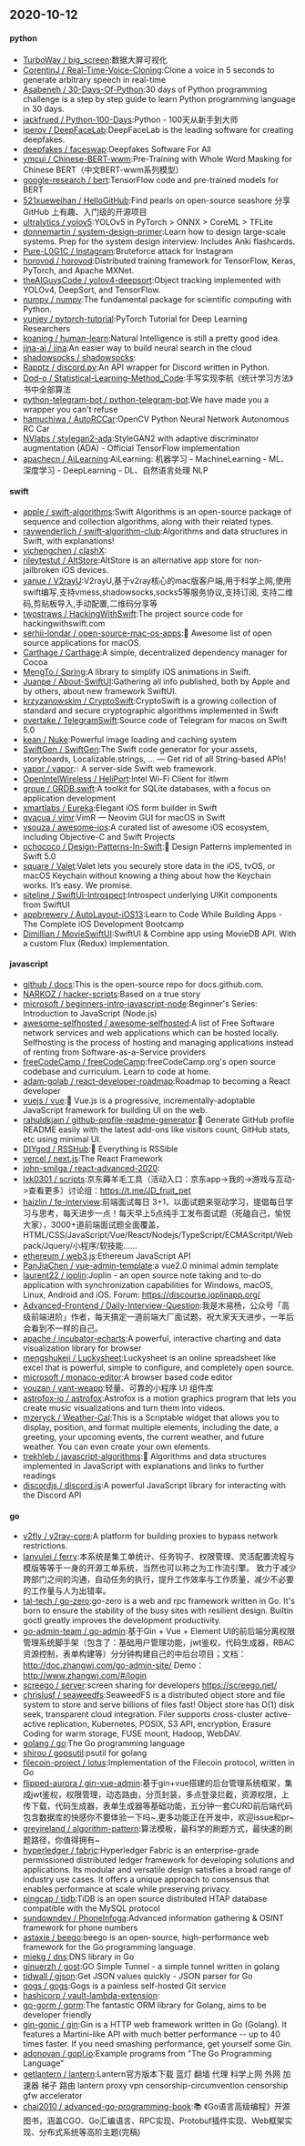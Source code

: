 ## 2020-10-12

#### python
* [TurboWay / big_screen](https://github.com/TurboWay/big_screen):数据大屏可视化
* [CorentinJ / Real-Time-Voice-Cloning](https://github.com/CorentinJ/Real-Time-Voice-Cloning):Clone a voice in 5 seconds to generate arbitrary speech in real-time
* [Asabeneh / 30-Days-Of-Python](https://github.com/Asabeneh/30-Days-Of-Python):30 days of Python programming challenge is a step by step guide to learn Python programming language in 30 days.
* [jackfrued / Python-100-Days](https://github.com/jackfrued/Python-100-Days):Python - 100天从新手到大师
* [iperov / DeepFaceLab](https://github.com/iperov/DeepFaceLab):DeepFaceLab is the leading software for creating deepfakes.
* [deepfakes / faceswap](https://github.com/deepfakes/faceswap):Deepfakes Software For All
* [ymcui / Chinese-BERT-wwm](https://github.com/ymcui/Chinese-BERT-wwm):Pre-Training with Whole Word Masking for Chinese BERT（中文BERT-wwm系列模型）
* [google-research / bert](https://github.com/google-research/bert):TensorFlow code and pre-trained models for BERT
* [521xueweihan / HelloGitHub](https://github.com/521xueweihan/HelloGitHub):Find pearls on open-source seashore 分享 GitHub 上有趣、入门级的开源项目
* [ultralytics / yolov5](https://github.com/ultralytics/yolov5):YOLOv5 in PyTorch > ONNX > CoreML > TFLite
* [donnemartin / system-design-primer](https://github.com/donnemartin/system-design-primer):Learn how to design large-scale systems. Prep for the system design interview. Includes Anki flashcards.
* [Pure-L0G1C / Instagram](https://github.com/Pure-L0G1C/Instagram):Bruteforce attack for Instagram
* [horovod / horovod](https://github.com/horovod/horovod):Distributed training framework for TensorFlow, Keras, PyTorch, and Apache MXNet.
* [theAIGuysCode / yolov4-deepsort](https://github.com/theAIGuysCode/yolov4-deepsort):Object tracking implemented with YOLOv4, DeepSort, and TensorFlow.
* [numpy / numpy](https://github.com/numpy/numpy):The fundamental package for scientific computing with Python.
* [yunjey / pytorch-tutorial](https://github.com/yunjey/pytorch-tutorial):PyTorch Tutorial for Deep Learning Researchers
* [koaning / human-learn](https://github.com/koaning/human-learn):Natural Intelligence is still a pretty good idea.
* [jina-ai / jina](https://github.com/jina-ai/jina):An easier way to build neural search in the cloud
* [shadowsocks / shadowsocks](https://github.com/shadowsocks/shadowsocks):
* [Rapptz / discord.py](https://github.com/Rapptz/discord.py):An API wrapper for Discord written in Python.
* [Dod-o / Statistical-Learning-Method_Code](https://github.com/Dod-o/Statistical-Learning-Method_Code):手写实现李航《统计学习方法》书中全部算法
* [python-telegram-bot / python-telegram-bot](https://github.com/python-telegram-bot/python-telegram-bot):We have made you a wrapper you can't refuse
* [hamuchiwa / AutoRCCar](https://github.com/hamuchiwa/AutoRCCar):OpenCV Python Neural Network Autonomous RC Car
* [NVlabs / stylegan2-ada](https://github.com/NVlabs/stylegan2-ada):StyleGAN2 with adaptive discriminator augmentation (ADA) - Official TensorFlow implementation
* [apachecn / AiLearning](https://github.com/apachecn/AiLearning):AiLearning: 机器学习 - MachineLearning - ML、深度学习 - DeepLearning - DL、自然语言处理 NLP

#### swift
* [apple / swift-algorithms](https://github.com/apple/swift-algorithms):Swift Algorithms is an open-source package of sequence and collection algorithms, along with their related types.
* [raywenderlich / swift-algorithm-club](https://github.com/raywenderlich/swift-algorithm-club):Algorithms and data structures in Swift, with explanations!
* [yichengchen / clashX](https://github.com/yichengchen/clashX):
* [rileytestut / AltStore](https://github.com/rileytestut/AltStore):AltStore is an alternative app store for non-jailbroken iOS devices.
* [yanue / V2rayU](https://github.com/yanue/V2rayU):V2rayU,基于v2ray核心的mac版客户端,用于科学上网,使用swift编写,支持vmess,shadowsocks,socks5等服务协议,支持订阅, 支持二维码,剪贴板导入,手动配置,二维码分享等
* [twostraws / HackingWithSwift](https://github.com/twostraws/HackingWithSwift):The project source code for hackingwithswift.com
* [serhii-londar / open-source-mac-os-apps](https://github.com/serhii-londar/open-source-mac-os-apps):🚀
Awesome list of open source applications for macOS.
* [Carthage / Carthage](https://github.com/Carthage/Carthage):A simple, decentralized dependency manager for Cocoa
* [MengTo / Spring](https://github.com/MengTo/Spring):A library to simplify iOS animations in Swift.
* [Juanpe / About-SwiftUI](https://github.com/Juanpe/About-SwiftUI):Gathering all info published, both by Apple and by others, about new framework SwiftUI.
* [krzyzanowskim / CryptoSwift](https://github.com/krzyzanowskim/CryptoSwift):CryptoSwift is a growing collection of standard and secure cryptographic algorithms implemented in Swift
* [overtake / TelegramSwift](https://github.com/overtake/TelegramSwift):Source code of Telegram for macos on Swift 5.0
* [kean / Nuke](https://github.com/kean/Nuke):Powerful image loading and caching system
* [SwiftGen / SwiftGen](https://github.com/SwiftGen/SwiftGen):The Swift code generator for your assets, storyboards, Localizable.strings, … — Get rid of all String-based APIs!
* [vapor / vapor](https://github.com/vapor/vapor):💧
A server-side Swift web framework.
* [OpenIntelWireless / HeliPort](https://github.com/OpenIntelWireless/HeliPort):Intel Wi-Fi Client for itlwm
* [groue / GRDB.swift](https://github.com/groue/GRDB.swift):A toolkit for SQLite databases, with a focus on application development
* [xmartlabs / Eureka](https://github.com/xmartlabs/Eureka):Elegant iOS form builder in Swift
* [qvacua / vimr](https://github.com/qvacua/vimr):VimR — Neovim GUI for macOS in Swift
* [vsouza / awesome-ios](https://github.com/vsouza/awesome-ios):A curated list of awesome iOS ecosystem, including Objective-C and Swift Projects
* [ochococo / Design-Patterns-In-Swift](https://github.com/ochococo/Design-Patterns-In-Swift):📖
Design Patterns implemented in Swift 5.0
* [square / Valet](https://github.com/square/Valet):Valet lets you securely store data in the iOS, tvOS, or macOS Keychain without knowing a thing about how the Keychain works. It’s easy. We promise.
* [siteline / SwiftUI-Introspect](https://github.com/siteline/SwiftUI-Introspect):Introspect underlying UIKit components from SwiftUI
* [appbrewery / AutoLayout-iOS13](https://github.com/appbrewery/AutoLayout-iOS13):Learn to Code While Building Apps - The Complete iOS Development Bootcamp
* [Dimillian / MovieSwiftUI](https://github.com/Dimillian/MovieSwiftUI):SwiftUI & Combine app using MovieDB API. With a custom Flux (Redux) implementation.

#### javascript
* [github / docs](https://github.com/github/docs):This is the open-source repo for docs.github.com.
* [NARKOZ / hacker-scripts](https://github.com/NARKOZ/hacker-scripts):Based on a true story
* [microsoft / beginners-intro-javascript-node](https://github.com/microsoft/beginners-intro-javascript-node):Beginner's Series: Introduction to JavaScript (Node.js)
* [awesome-selfhosted / awesome-selfhosted](https://github.com/awesome-selfhosted/awesome-selfhosted):A list of Free Software network services and web applications which can be hosted locally. Selfhosting is the process of hosting and managing applications instead of renting from Software-as-a-Service providers
* [freeCodeCamp / freeCodeCamp](https://github.com/freeCodeCamp/freeCodeCamp):freeCodeCamp.org's open source codebase and curriculum. Learn to code at home.
* [adam-golab / react-developer-roadmap](https://github.com/adam-golab/react-developer-roadmap):Roadmap to becoming a React developer
* [vuejs / vue](https://github.com/vuejs/vue):🖖
Vue.js is a progressive, incrementally-adoptable JavaScript framework for building UI on the web.
* [rahuldkjain / github-profile-readme-generator](https://github.com/rahuldkjain/github-profile-readme-generator):🚀
Generate GitHub profile README easily with the latest add-ons like visitors count, GitHub stats, etc using minimal UI.
* [DIYgod / RSSHub](https://github.com/DIYgod/RSSHub):🍰
Everything is RSSible
* [vercel / next.js](https://github.com/vercel/next.js):The React Framework
* [john-smilga / react-advanced-2020](https://github.com/john-smilga/react-advanced-2020):
* [lxk0301 / scripts](https://github.com/lxk0301/scripts):京东薅羊毛工具（活动入口：京东app->我的->游戏与互动->查看更多）讨论组：https://t.me/JD_fruit_pet
* [haizlin / fe-interview](https://github.com/haizlin/fe-interview):前端面试每日 3+1，以面试题来驱动学习，提倡每日学习与思考，每天进步一点！每天早上5点纯手工发布面试题（死磕自己，愉悦大家），3000+道前端面试题全面覆盖，HTML/CSS/JavaScript/Vue/React/Nodejs/TypeScript/ECMAScritpt/Webpack/Jquery/小程序/软技能……
* [ethereum / web3.js](https://github.com/ethereum/web3.js):Ethereum JavaScript API
* [PanJiaChen / vue-admin-template](https://github.com/PanJiaChen/vue-admin-template):a vue2.0 minimal admin template
* [laurent22 / joplin](https://github.com/laurent22/joplin):Joplin - an open source note taking and to-do application with synchronization capabilities for Windows, macOS, Linux, Android and iOS. Forum: https://discourse.joplinapp.org/
* [Advanced-Frontend / Daily-Interview-Question](https://github.com/Advanced-Frontend/Daily-Interview-Question):我是木易杨，公众号「高级前端进阶」作者，每天搞定一道前端大厂面试题，祝大家天天进步，一年后会看到不一样的自己。
* [apache / incubator-echarts](https://github.com/apache/incubator-echarts):A powerful, interactive charting and data visualization library for browser
* [mengshukeji / Luckysheet](https://github.com/mengshukeji/Luckysheet):Luckysheet is an online spreadsheet like excel that is powerful, simple to configure, and completely open source.
* [microsoft / monaco-editor](https://github.com/microsoft/monaco-editor):A browser based code editor
* [youzan / vant-weapp](https://github.com/youzan/vant-weapp):轻量、可靠的小程序 UI 组件库
* [astrofox-io / astrofox](https://github.com/astrofox-io/astrofox):Astrofox is a motion graphics program that lets you create music visualizations and turn them into videos.
* [mzeryck / Weather-Cal](https://github.com/mzeryck/Weather-Cal):This is a Scriptable widget that allows you to display, position, and format multiple elements, including the date, a greeting, your upcoming events, the current weather, and future weather. You can even create your own elements.
* [trekhleb / javascript-algorithms](https://github.com/trekhleb/javascript-algorithms):📝
Algorithms and data structures implemented in JavaScript with explanations and links to further readings
* [discordjs / discord.js](https://github.com/discordjs/discord.js):A powerful JavaScript library for interacting with the Discord API

#### go
* [v2fly / v2ray-core](https://github.com/v2fly/v2ray-core):A platform for building proxies to bypass network restrictions.
* [lanyulei / ferry](https://github.com/lanyulei/ferry):本系统是集工单统计、任务钩子、权限管理、灵活配置流程与模版等等于一身的开源工单系统，当然也可以称之为工作流引擎。 致力于减少跨部门之间的沟通，自动任务的执行，提升工作效率与工作质量，减少不必要的工作量与人为出错率。
* [tal-tech / go-zero](https://github.com/tal-tech/go-zero):go-zero is a web and rpc framework written in Go. It's born to ensure the stability of the busy sites with resilient design. Builtin goctl greatly improves the development productivity.
* [go-admin-team / go-admin](https://github.com/go-admin-team/go-admin):基于Gin + Vue + Element UI的前后端分离权限管理系统脚手架（包含了：基础用户管理功能，jwt鉴权，代码生成器，RBAC资源控制，表单构建等）分分钟构建自己的中后台项目；文档：http://doc.zhangwj.com/go-admin-site/ Demo： http://www.zhangwj.com/#/login
* [screego / server](https://github.com/screego/server):screen sharing for developers https://screego.net/
* [chrislusf / seaweedfs](https://github.com/chrislusf/seaweedfs):SeaweedFS is a distributed object store and file system to store and serve billions of files fast! Object store has O(1) disk seek, transparent cloud integration. Filer supports cross-cluster active-active replication, Kubernetes, POSIX, S3 API, encryption, Erasure Coding for warm storage, FUSE mount, Hadoop, WebDAV.
* [golang / go](https://github.com/golang/go):The Go programming language
* [shirou / gopsutil](https://github.com/shirou/gopsutil):psutil for golang
* [filecoin-project / lotus](https://github.com/filecoin-project/lotus):Implementation of the Filecoin protocol, written in Go
* [flipped-aurora / gin-vue-admin](https://github.com/flipped-aurora/gin-vue-admin):基于gin+vue搭建的后台管理系统框架，集成jwt鉴权，权限管理，动态路由，分页封装，多点登录拦截，资源权限，上传下载，代码生成器，表单生成器等基础功能，五分钟一套CURD前后端代码包含数据库的快感你不要体验一下吗~,更多功能正在开发中，欢迎issue和pr~
* [greyireland / algorithm-pattern](https://github.com/greyireland/algorithm-pattern):算法模板，最科学的刷题方式，最快速的刷题路径，你值得拥有~
* [hyperledger / fabric](https://github.com/hyperledger/fabric):Hyperledger Fabric is an enterprise-grade permissioned distributed ledger framework for developing solutions and applications. Its modular and versatile design satisfies a broad range of industry use cases. It offers a unique approach to consensus that enables performance at scale while preserving privacy.
* [pingcap / tidb](https://github.com/pingcap/tidb):TiDB is an open source distributed HTAP database compatible with the MySQL protocol
* [sundowndev / PhoneInfoga](https://github.com/sundowndev/PhoneInfoga):Advanced information gathering & OSINT framework for phone numbers
* [astaxie / beego](https://github.com/astaxie/beego):beego is an open-source, high-performance web framework for the Go programming language.
* [miekg / dns](https://github.com/miekg/dns):DNS library in Go
* [ginuerzh / gost](https://github.com/ginuerzh/gost):GO Simple Tunnel - a simple tunnel written in golang
* [tidwall / gjson](https://github.com/tidwall/gjson):Get JSON values quickly - JSON parser for Go
* [gogs / gogs](https://github.com/gogs/gogs):Gogs is a painless self-hosted Git service
* [hashicorp / vault-lambda-extension](https://github.com/hashicorp/vault-lambda-extension):
* [go-gorm / gorm](https://github.com/go-gorm/gorm):The fantastic ORM library for Golang, aims to be developer friendly
* [gin-gonic / gin](https://github.com/gin-gonic/gin):Gin is a HTTP web framework written in Go (Golang). It features a Martini-like API with much better performance -- up to 40 times faster. If you need smashing performance, get yourself some Gin.
* [adonovan / gopl.io](https://github.com/adonovan/gopl.io):Example programs from "The Go Programming Language"
* [getlantern / lantern](https://github.com/getlantern/lantern):Lantern官方版本下载 蓝灯 翻墙 代理 科学上网 外网 加速器 梯子 路由 lantern proxy vpn censorship-circumvention censorship gfw accelerator
* [chai2010 / advanced-go-programming-book](https://github.com/chai2010/advanced-go-programming-book):📚
《Go语言高级编程》开源图书，涵盖CGO、Go汇编语言、RPC实现、Protobuf插件实现、Web框架实现、分布式系统等高阶主题(完稿)
